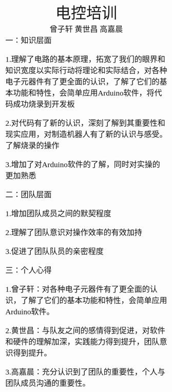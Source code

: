 #
<center><font face ="楷体" size=300> 电控培训</font></center>

<center><font  face="楷体" size=5>曾子轩 黄世昌 高嘉晨</font></center>
<font face="楷体" size=5>一：知识层面

1.理解了电路的基本原理，拓宽了我们的眼界和知识宽度以实际行动将理论和实际结合，对各种电子元器件有了更全面的认识，了解了它们的基本功能和特性，会简单应用Arduino软件，将代码成功烧录到开发板 

2.对代码有了新的认识，深刻了解到其重要性和现实应用，对制造机器人有了新的认识与感受。了解烧录的操作

3.增加了对Arduino软件的了解，同时对实操的更加熟悉

<font face="楷体" size=5>二：团队层面

1.增加团队成员之间的默契程度

2.理解了团队意识对操作效率的有效加持

3.促进了团队队员的亲密程度

<font face="楷体" size=5>三：个人心得
 
 1.曾子轩：对各种电子元器件有了更全面的认识，了解了它们的基本功能和特性，会简单应用Arduino软件。

 2.黄世昌：与队友之间的感情得到促进，对软件和硬件的理解加深，实践能力得到提升，团队意识得到提升。

 3.高嘉晨：充分认识到了团队的重要性，个人与团队成员沟通的重要性。





















